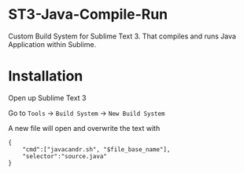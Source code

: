 ST3-Java-Compile-Run
====================

Custom Build System for Sublime Text 3. That compiles and runs Java Application within Sublime.

Installation
============

Open up Sublime Text 3

Go to `Tools` -> `Build System` -> `New Build System`

A new file will open and overwrite the text with 

	{
		"cmd":["javacandr.sh", "$file_base_name"],
		"selector":"source.java"
	}